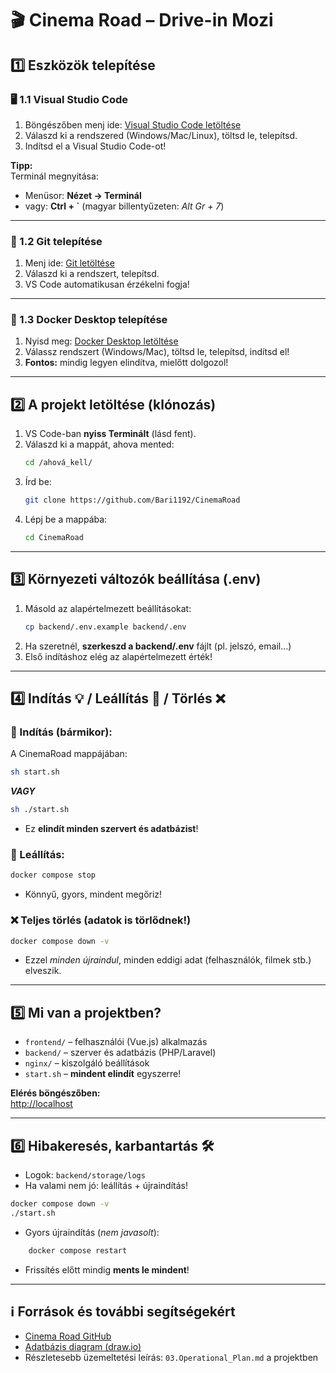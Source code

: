 # 🎬 Cinema Road – Drive-in Mozi 
## 1️⃣ Eszközök telepítése

### 🖥️ 1.1 Visual Studio Code

1. Böngészőben menj ide: [Visual Studio Code letöltése](https://code.visualstudio.com/)  
2. Válaszd ki a rendszered (Windows/Mac/Linux), töltsd le, telepítsd.
3. Indítsd el a Visual Studio Code-ot!

**Tipp:**  
Terminál megnyitása:  
- Menüsor: **Nézet → Terminál**  
- vagy: **Ctrl + `** (magyar billentyűzeten: _Alt Gr + 7_)

---

### 🐙 1.2 Git telepítése

1. Menj ide: [Git letöltése](https://git-scm.com/downloads)
2. Válaszd ki a rendszert, telepítsd.
3. VS Code automatikusan érzékelni fogja!

---

### 🐳 1.3 Docker Desktop telepítése

1. Nyisd meg: [Docker Desktop letöltése](https://www.docker.com/products/docker-desktop)
2. Válassz rendszert (Windows/Mac), töltsd le, telepítsd, indítsd el!
3. **Fontos:** mindig legyen elindítva, mielőtt dolgozol!

---

## 2️⃣ A projekt letöltése (klónozás)

1. VS Code-ban **nyiss Terminált** (lásd fent).
2. Válaszd ki a mappát, ahova mented:
   ```bash
   cd /ahová_kell/
   ```
3. Írd be:
   ```bash
   git clone https://github.com/Bari1192/CinemaRoad
   ```
4. Lépj be a mappába:
   ```bash
   cd CinemaRoad
   ```

---

## 3️⃣ Környezeti változók beállítása (.env)

1. Másold az alapértelmezett beállításokat:
   ```bash
   cp backend/.env.example backend/.env
   ```
2. Ha szeretnél, **szerkeszd a backend/.env** fájlt (pl. jelszó, email…)
3. Első indításhoz elég az alapértelmezett érték!

---

## 4️⃣ Indítás 💡 / Leállítás 🛑 / Törlés ❌

### 🚦 Indítás (bármikor):
A CinemaRoad mappájában:

```bash
sh start.sh
```

***VAGY***

```bash
sh ./start.sh
```
- Ez **elindít minden szervert és adatbázist**!

### 🛑 Leállítás:
```bash
docker compose stop
```
- Könnyű, gyors, mindent megőriz!

### ❌ Teljes törlés (adatok is törlődnek!)
```bash
docker compose down -v
```
- Ezzel *minden újraindul*, minden eddigi adat (felhasználók, filmek stb.) elveszik.

---

## 5️⃣ Mi van a projektben?

- `frontend/` – felhasználói (Vue.js) alkalmazás
- `backend/` – szerver és adatbázis (PHP/Laravel)
- `nginx/` – kiszolgáló beállítások
- `start.sh` – **mindent elindít** egyszerre!

**Elérés böngészőben:**  
[http://localhost](http://localhost)

---

## 6️⃣ Hibakeresés, karbantartás 🛠️

- Logok: `backend/storage/logs`
- Ha valami nem jó: leállítás + újraindítás!
```bash
docker compose down -v
./start.sh
```
- Gyors újraindítás (*nem javasolt*):
```bash
    docker compose restart
```
- Frissítés előtt mindig **ments le mindent**!
---

## ℹ️ Források és további segítségekért

- [Cinema Road GitHub](https://github.com/Bari1192/CinemaRoad)
- [Adatbázis diagram (draw.io)](https://tinyurl.com/CinemaRoadDraw)
- Részletesebb üzemeltetési leírás: `03.Operational_Plan.md` a projektben
